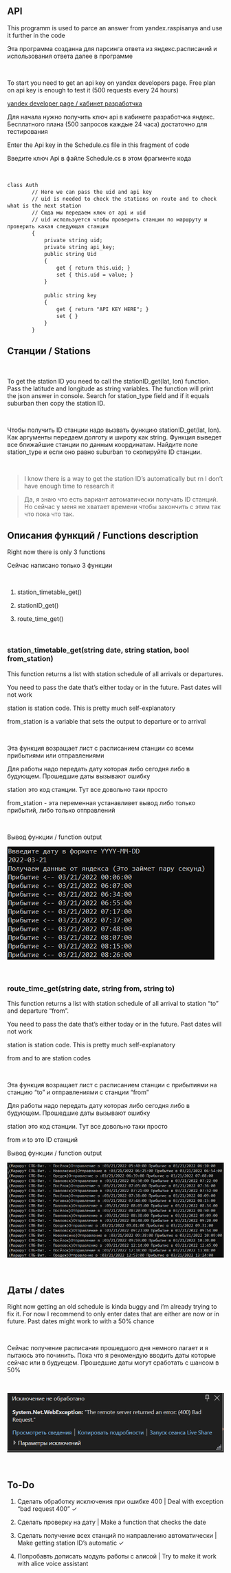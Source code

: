 API
---

This programm is used to parce an answer from yandex.raspisanya and use it
further in the code

Эта программа созданна для парсинга ответа из яндекс.расписаний и использования
ответа далее в программе

 

To start you need to get an api key on yandex developers page. Free plan on api
key is enough to test it (500 requests every 24 hours)

[yandex developer page / кабинет
разработчка](https://developer.tech.yandex.ru/services/)

Для начала нужно получить ключ api в кабинете разработчка яндекс. Бесплатного
плана (500 запросов каждые 24 часа) достаточно для тестирования

Enter the Api key in the Schedule.cs file in this fragment of code

Введите ключ Api в файле Schedule.cs в этом фрагменте кода

 

~~~~~~~~~~~~~~~~~~~~~~~~~~~~~~~~~~~~~~~~~~~~~~~~~~~~~~~~~~~~~~~~~~~~~~~~~~~~~~~~
class Auth
        // Here we can pass the uid and api key 
        // uid is needed to check the stations on route and to check what is the next station
        // Сюда мы передаем ключ от api и uid
        // uid используется чтобы проверить станции по маршруту и проверить какая следующая станция
        {
            private string uid;
            private string api_key;
            public string Uid
            {
                get { return this.uid; }
                set { this.uid = value; }
            }

            public string key
            {
                get { return "API KEY HERE"; }
                set { }
            }
        }
~~~~~~~~~~~~~~~~~~~~~~~~~~~~~~~~~~~~~~~~~~~~~~~~~~~~~~~~~~~~~~~~~~~~~~~~~~~~~~~~

Станции / Stations
------------------

 

To get the station ID you need to call the stationID_get(lat, lon) function.
Pass the latitude and longitude as string variables. The function will print the
json answer in console. Search for station_type field and if it equals suburban
then copy the station ID.

 

Чтобы получить ID станции надо вызвать функцию stationID_get(lat, lon). Как
аргументы передаем долготу и широту как string. Функция выведет все ближайшие
станции по данным координатам. Найдите поле station_type и если оно равно
suburban то скопируйте ID станции.

 

>   I know there is a way to get the station ID’s automatically but rn I don’t
>   have enough time to research it

>   Да, я знаю что есть вариант автоматически получать ID станций. Но сейчас у
>   меня не хватает времени чтобы закончить с этим так что пока что так.

Описания функций / Functions description
----------------------------------------

Right now there is only 3 functions

Сейчас написано только 3 функции

 

1.  station_timetable_get()

2.  stationID_get()

3.  route_time_get()

 

### station_timetable_get(string date, string station, bool from_station)

This function returns a list with station schedule of all arrivals or
departures.

You need to pass the date that’s either today or in the future. Past dates will
not work

station is station code. This is pretty much self-explanatory

from_station is a variable that sets the output to departure or to arrival

 

Эта функция возращает лист с расписанием станции со всеми прибытиями или
отправлениями

Для работы надо передать дату которая либо сегодня либо в будующем. Прошедшие
даты вызывают ошибку

station это код станции. Тут все довольно таки просто

from_station - эта переменная устанавливет вывод либо только прибытий, либо
только отправлений

 

Вывод функции / function output

![](showcase1.png)

 

### route_time_get(string date, string from, string to)

This function returns a list with station schedule of all arrival to station
“to” and departure “from”.

You need to pass the date that’s either today or in the future. Past dates will
not work

station is station code. This is pretty much self-explanatory

from and to are station codes

 

Эта функция возращает лист с расписанием станции с прибытиями на станцию “to” и
отправлениями с станции “from”

Для работы надо передать дату которая либо сегодня либо в будующем. Прошедшие
даты вызывают ошибку

station это код станции. Тут все довольно таки просто

from и to это ID станций

Вывод функции / function output

![](showcase2.png)

 

Даты / dates
------------

Right now getting an old schedule is kinda buggy and i’m already trying to fix
it. For now I recommend to only enter dates that are either are now or in
future. Past dates might work to with a 50% chance

 

Сейчас получение расписания прошедшого дня немного лагает и я пытаюсь это
починить. Пока что я рекомендую вводить даты которые сейчас или в будуещем.
Прошедшие даты могут сработать с шансом в 50%

 

![](exception1.png)

 

To-Do
-----

1.  Сделать обработку исключения при ошибке 400 \| Deal with exception “bad
    request 400” ✓

2.  Сделать проверку на дату \| Make a function that checks the date

3.  Сделать получение всех станций по направлению автоматически \| Make getting
    station ID’s automatic ✓

4.  Попробавть дописать модуль работы с алисой \| Try to make it work with alice
    voice assistant
